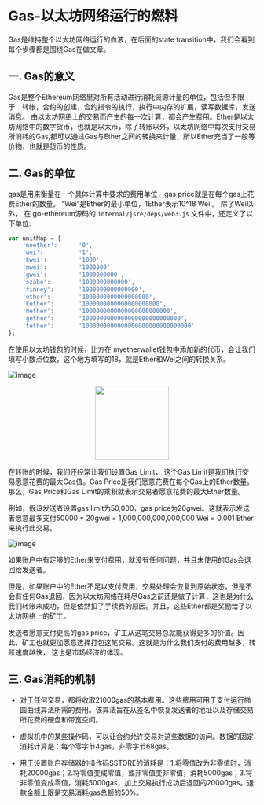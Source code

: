 Gas-以太坊网络运行的燃料
==============================

Gas是维持整个以太坊网络运行的血液，在后面的state transition中，我们会看到每个步骤都是围绕Gas在做文章。

## 一. Gas的意义
Gas是整个Ethereum网络里对所有活动进行消耗资源计量的单位，包括但不限于：转帐，合约的创建，合约指令的执行，执行中内存的扩展，读写数据库，发送消息。
由以太坊网络上的交易而产生的每一次计算，都会产生费用。Ether是以太坊网络中的数字货币，也就是以太币，除了转账以外，以太坊网络中每次支付交易所消耗的Gas,都可以通过Gas与Ether之间的转换来计量，所以Ether充当了一般等价物，也就是货币的性质。

## 二. Gas的单位
gas是用来衡量在一个具体计算中要求的费用单位，gas price就是在每个gas上花费Ether的数量。
“Wei”是Ether的最小单位，1Ether表示10^18 Wei 。
除了Wei以外， 在 go-ethereum源码的 `internal/jsre/deps/web3.js` 文件中，还定义了以下单位:
``` javascript
var unitMap = {
    'noether':      '0',
    'wei':          '1',
    'kwei':         '1000',
    'mwei':         '1000000',
    'gwei':         '1000000000',
    'szabo':        '1000000000000',
    'finney':       '1000000000000000',
    'ether':        '1000000000000000000',
    'kether':       '1000000000000000000000',
    'mether':       '1000000000000000000000000',
    'gether':       '1000000000000000000000000000',
    'tether':       '1000000000000000000000000000000'
};
```

在使用以太坊钱包的时候，比方在 myetherwallet钱包中添加新的代币，会让我们填写小数点位数，这个地方填写的18，就是Ether和Wei之间的转换关系。 

![image](https://github.com/toints/Ethereum-Source-Analysis/blob/master/1.imgs/ether_unit.jpg)
<div align=center><img width="150" height="150" src="https://github.com/toints/Ethereum-Source-Analysis/blob/master/1.imgs/ether_unit.jpg"/></div>

在转账的时候，我们还经常让我们设置Gas Limit， 这个Gas Limit是我们执行交易愿意花费的最大Gas值。Gas Price是我们愿意花费在每个Gas上的Ether数量。 那么，Gas Price和Gas Limit的乘积就表示交易者愿意花费的最大Ether数量。

例如，假设发送者设置gas limit为50,000，gas price为20gwei。这就表示发送者愿意最多支付50000 * 20gwei = 1,000,000,000,000,000 Wei = 0.001 Ether来执行此交易。

![image](https://github.com/toints/Ethereum-Source-Analysis/blob/master/1.imgs/max_tx_free.png)

如果账户中有足够的Ether来支付费用，就没有任何问题，并且未使用的Gas会退回给发送者。

但是，如果账户中的Ether不足以支付费用，交易处理会恢复到原始状态，但是不会有任何Gas退回，因为以太坊网络在耗尽Gas之前还是做了计算，这也是为什么我们转账未成功，但是依然扣了手续费的原因。并且，这些Ether都是奖励给了以太坊网络上的矿工。

发送者愿意支付更高的gas price，矿工从这笔交易总就能获得更多的价值。因此，矿工也就更加愿意选择打包这笔交易。这就是为什么我们支付的费用越多，转账速度越快， 这也是市场经济的体现。

## 三. Gas消耗的机制

* 对于任何交易，都将收取21000gas的基本费用。这些费用可用于支付运行椭圆曲线算法所需的费用。该算法旨在从签名中恢复发送者的地址以及存储交易所花费的硬盘和带宽空间。

* 虚拟机中的某些操作码，可以让合约允许交易对这些数据的访问。数据的固定消耗计算是：每个零字节4gas，非零字节68gas。

* 用于设置账户存储器的操作码SSTORE的消耗是：1.将零值改为非零值时，消耗20000gas；2.将零值变成零值，或非零值变非零值，消耗5000gas；3.将非零值变成零值，消耗5000gas，加上交易执行成功后退回的20000gas。退款金额上限是交易消耗gas总额的50%。


